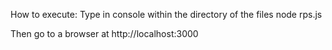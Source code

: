 
How to execute:
Type in console within the directory of the files 
node rps.js

Then go to a browser at
http://localhost:3000


